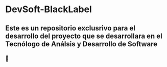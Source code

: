# DevSoft-BlackLabel
## Este es un repositorio exclusrivo para el desarrollo del proyecto que se desarrollara en el Tecnólogo de Análsis y Desarrollo de Software
<h3>🛒</h3>
